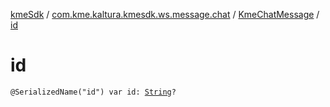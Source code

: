 [kmeSdk](../../index.md) / [com.kme.kaltura.kmesdk.ws.message.chat](../index.md) / [KmeChatMessage](index.md) / [id](./id.md)

# id

`@SerializedName("id") var id: `[`String`](https://kotlinlang.org/api/latest/jvm/stdlib/kotlin/-string/index.html)`?`